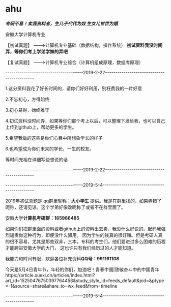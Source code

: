 # ahu

***考研不易！卖我资料者，生儿子代代为奴 生女儿世世为娼***

安徽大学计算机专业

【初试真题】 --->计算机专业基础（数据结构，操作系统）   **初试资料我没时间弄，等你们考上学弟学妹的弄吧**

【复试真题】 --->计算机专业综合（计算机组成原理，数据库原理）

--------------------------------------2019-2-22-------------------------------------------

1.这分资料我花了好长时间的，请你们好好利用，别枉费我的一片好意

2.不忘初心，方得始终

3.初心易得，始终难守

4.初试资料没时间弄，如果等你们那个考上以后，可以整理下发给我，也可以自己上传到github上，帮助更多的学生。

5.希望我做的这些是你们心目中所想象学长的样子

6.也希望成为你们未来的学长，一生的校友。

等时间充裕在详细写些想说的话

--------------------------------------2019-2-22-------------------------------------------

--------------------------------------2019-5-4--------------------------------------------

2019年初试真题是 qq群里昵称：**大小学生** 提供。我是在群里找的，如果弄错了昵称，还请见谅。这个学弟好像改昵称了或者不在群里面了。

安徽大学**计算机考研群：165986485**

如果你们把群里面的资料或者github上的资料出去卖，我没什么好说的。起码我强烈谴责你这种行为，即便没什么卵用。
因为学生的钱真的很好赚。但是考研人真的很不容易，尤其是那些双非，三本，专科的考生们，他们要进过多么困难的历程才能跨进安徽大学的大门，
这也许只有我们经历过的人才能知道。

我能力和时间有限，欢迎各位补充资料**QQ号：991161108**

今天是5月4日青年节，年轻的你们，加油吧！青春中国|致敬奋斗中的中国青年https://article.xuexi.cn/articles/index.html?art_id=15250476750397764458&study_style_id=feeds_default&pid=&ptype=-1&source=share&share_to=wx_feed&from=timeline

--------------------------------------2019-5-4--------------------------------------------
